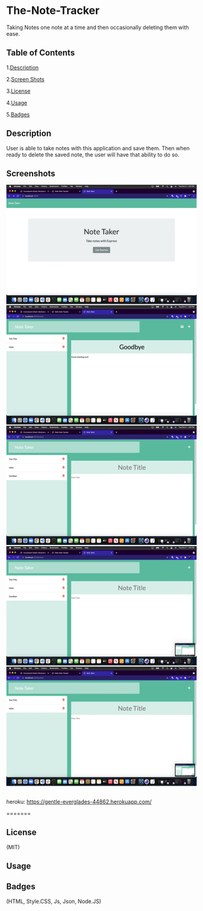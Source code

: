 # The-Note-Tracker
Taking Notes one note at a time and then occasionally deleting them with ease.


## Table of Contents

1.[Description](#Description)

2.[Screen Shots](#Screenshots)

3.[License](#License)

4.[Usage](#Usage)

5.[Badges](#Badges)

## Description
User is able to take notes with this application and save them. Then when ready to delete the saved note, the user will have that ability to do so.

## Screenshots
![The-Note-Tracker](/images/ss60.png)
![The-Note-Tracker](/images/ss61.png)
![The-Note-Tracker](/images/ss62.png)
![The-Note-Tracker](/images/ss63.png)
![The-Note-Tracker](/images/ss64.png)

## 
heroku: https://gentle-everglades-44862.herokuapp.com/

=======

## License
(MIT)

## Usage

## Badges
(HTML, Style.CSS, Js, Json, Node.JS)
